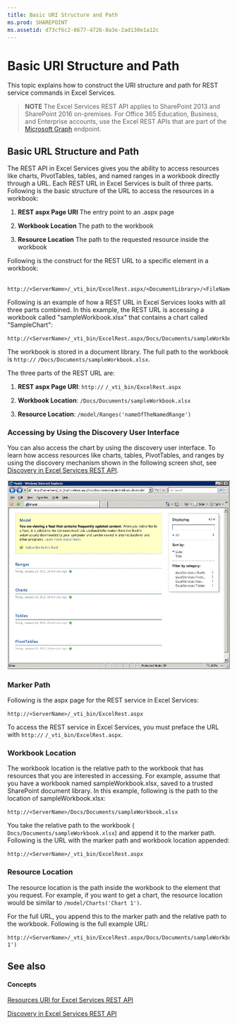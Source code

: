 ```yaml
---
title: Basic URI Structure and Path
ms.prod: SHAREPOINT
ms.assetid: d73cf6c2-0677-4726-8a3e-2ad130e1a12c
---
```



# Basic URI Structure and Path

This topic explains how to construct the URI structure and path for REST service commands in Excel Services.
  
    
    


> **NOTE**
> The Excel Services REST API applies to SharePoint 2013 and SharePoint 2016 on-premises. For Office 365 Education, Business, and Enterprise accounts, use the Excel REST APIs that are part of the  [Microsoft Graph](http://graph.microsoft.io/en-us/docs/api-reference/v1.0/resources/excel
) endpoint.
  
    
    


## Basic URL Structure and Path

The REST API in Excel Services gives you the ability to access resources like charts, PivotTables, tables, and named ranges in a workbook directly through a URL. Each REST URL in Excel Services is built of three parts. Following is the basic structure of the URL to access the resources in a workbook: 
  
    
    

1. **REST aspx Page URI** The entry point to an .aspx page
    
  
2. **Workbook Location** The path to the workbook
    
  
3. **Resource Location** The path to the requested resource inside the workbook
    
  
Following is the construct for the REST URL to a specific element in a workbook:
  
    
    



```

http://<ServerName>/_vti_bin/ExcelRest.aspx/<DocumentLibrary>/<FileName>/<ResourceLocation>
```

Following is an example of how a REST URL in Excel Services looks with all three parts combined. In this example, the REST URL is accessing a workbook called "sampleWorkbook.xlsx" that contains a chart called "SampleChart":
  
    
    



```
http://<ServerName>/_vti_bin/ExcelRest.aspx/Docs/Documents/sampleWorkbook.xlsx/model/Charts('SampleChart')
```

The workbook is stored in a document library. The full path to the workbook is  `http://` _<ServerName>_ `/Docs/Documents/sampleWorkbook.xlsx`.
  
    
    
The three parts of the REST URL are:
  
    
    

1. **REST aspx Page URI**: `http://` _<ServerName>_ `/_vti_bin/ExcelRest.aspx`
    
  
2. **Workbook Location**: `/Docs/Documents/sampleWorkbook.xlsx`
    
  
3. **Resource Location**: `/model/Ranges('nameOfTheNamedRange')`
    
  

### Accessing by Using the Discovery User Interface

You can also access the chart by using the discovery user interface. To learn how access resources like charts, tables, PivotTables, and ranges by using the discovery mechanism shown in the following screen shot, see  [Discovery in Excel Services REST API](discovery-in-excel-services-rest-api.md).
  
    
    

  
    
    
![Excel Services REST model URL](images/SharePointServer14Con_XLSvcs_RESTModel.gif)
  
    
    

  
    
    

  
    
    

  
    
    

### Marker Path

Following is the aspx page for the REST service in Excel Services:
  
    
    

```
http://<ServerName>/_vti_bin/ExcelRest.aspx
```

To access the REST service in Excel Services, you must preface the URL with  `http://` _<ServerName>_ `/_vti_bin/ExcelRest.aspx`.
  
    
    

### Workbook Location

The workbook location is the relative path to the workbook that has resources that you are interested in accessing. For example, assume that you have a workbook named sampleWorkbook.xlsx, saved to a trusted SharePoint document library. In this example, following is the path to the location of sampleWorkbook.xlsx: 
  
    
    

```
http://<ServerName>/Docs/Documents/sampleWorkbook.xlsx
```

You take the relative path to the workbook ( `Docs/Documents/sampleWorkbook.xlsx`) and append it to the marker path. Following is the URL with the marker path and workbook location appended:
  
    
    



```
http://<ServerName>/_vti_bin/ExcelRest.aspx
```


### Resource Location

The resource location is the path inside the workbook to the element that you request. For example, if you want to get a chart, the resource location would be similar to  `/model/Charts('Chart 1')`.
  
    
    
For the full URL, you append this to the marker path and the relative path to the workbook. Following is the full example URL:
  
    
    



```
http://<ServerName>/_vti_bin/ExcelRest.aspx/Docs/Documents/sampleWorkbook.xlsx/model/Charts('Chart 1')

```


## See also


#### Concepts


  
    
    
 [Resources URI for Excel Services REST API](resources-uri-for-excel-services-rest-api.md)
  
    
    
 [Discovery in Excel Services REST API](discovery-in-excel-services-rest-api.md)
